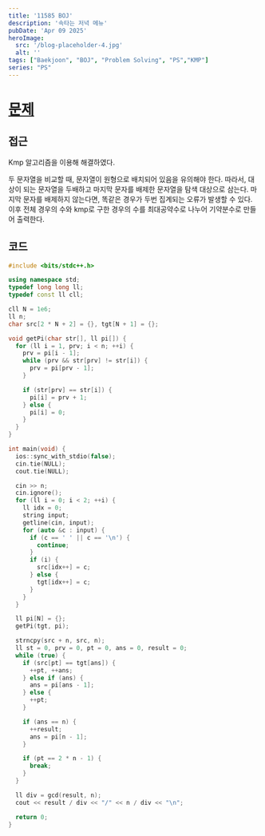 ```yaml
---
title: '11585 BOJ'
description: '속타는 저녁 메뉴'
pubDate: 'Apr 09 2025'
heroImage:
  src: '/blog-placeholder-4.jpg'
  alt: ''
tags: ["Baekjoon", "BOJ", "Problem Solving", "PS","KMP"]
series: "PS"
---
```


# [문제](https://www.acmicpc.net/problem/11585)

## 접근

Kmp 알고리즘을 이용해 해결하였다.

두 문자열을 비교할 때, 문자열이 원형으로 배치되어 있음을 유의해야 한다.
따라서, 대상이 되는 문자열을 두배하고 마지막 문자를 배제한 문자열을 탐색 대상으로 삼는다.
마지막 문자를 배제하지 않는다면, 똑같은 경우가 두번 집계되는 오류가 발생할 수 있다.
이후 전체 경우의 수와 kmp로 구한 경우의 수를 최대공약수로 나누어 기약분수로 만들어 출력한다.

## 코드

```c++
#include <bits/stdc++.h>

using namespace std;
typedef long long ll;
typedef const ll cll;

cll N = 1e6;
ll n;
char src[2 * N + 2] = {}, tgt[N + 1] = {};

void getPi(char str[], ll pi[]) {
  for (ll i = 1, prv; i < n; ++i) {
    prv = pi[i - 1];
    while (prv && str[prv] != str[i]) {
      prv = pi[prv - 1];
    }

    if (str[prv] == str[i]) {
      pi[i] = prv + 1;
    } else {
      pi[i] = 0;
    }
  }
}

int main(void) {
  ios::sync_with_stdio(false);
  cin.tie(NULL);
  cout.tie(NULL);

  cin >> n;
  cin.ignore();
  for (ll i = 0; i < 2; ++i) {
    ll idx = 0;
    string input;
    getline(cin, input);
    for (auto &c : input) {
      if (c == ' ' || c == '\n') {
        continue;
      }
      if (i) {
        src[idx++] = c;
      } else {
        tgt[idx++] = c;
      }
    }
  }

  ll pi[N] = {};
  getPi(tgt, pi);

  strncpy(src + n, src, n);
  ll st = 0, prv = 0, pt = 0, ans = 0, result = 0;
  while (true) {
    if (src[pt] == tgt[ans]) {
      ++pt, ++ans;
    } else if (ans) {
      ans = pi[ans - 1];
    } else {
      ++pt;
    }

    if (ans == n) {
      ++result;
      ans = pi[n - 1];
    }

    if (pt == 2 * n - 1) {
      break;
    }
  }

  ll div = gcd(result, n);
  cout << result / div << "/" << n / div << "\n";

  return 0;
}
```